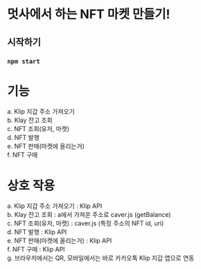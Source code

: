 # 멋사에서 하는 NFT 마켓 만들기!

## 시작하기

### `npm start`

# 기능

a. Klip 지갑 주소 가져오기   <br/>
b. Klay 잔고 조회   <br/>
c. NFT 조회(유저, 마켓) <br/>
d. NFT 발행   <br/>
e. NFT 판매(마켓에 올리는거) <br/>
f. NFT 구매   <br/>

# 상호 작용

a. Klip 지갑 주소 가져오기 : Klip API   <br/>
b. Klay 잔고 조회 : a에서 가져온 주소로 caver.js (getBalance)   <br/>
c. NFT 조회(유저, 마켓) : caver.js (특정 주소의 NFT id, uri) <br/>
d. NFT 발행 : Klip API  <br/>
e. NFT 판매(마켓에 올리는거) : Klip API <br/>
f. NFT 구매 : Klip API  <br/>
g. 브라우저에서는 QR, 모바일에서는 바로 카카오톡 Klip 지갑 앱으로 연동
